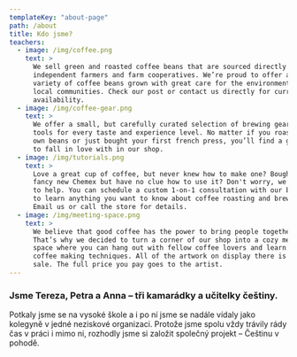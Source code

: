 ```yaml
---
templateKey: "about-page"
path: /about
title: Kdo jsme?
teachers:
  - image: /img/coffee.png
    text: >
      We sell green and roasted coffee beans that are sourced directly from
      independent farmers and farm cooperatives. We’re proud to offer a
      variety of coffee beans grown with great care for the environment and
      local communities. Check our post or contact us directly for current
      availability.
  - image: /img/coffee-gear.png
    text: >
      We offer a small, but carefully curated selection of brewing gear and
      tools for every taste and experience level. No matter if you roast your
      own beans or just bought your first french press, you’ll find a gadget
      to fall in love with in our shop.
  - image: /img/tutorials.png
    text: >
      Love a great cup of coffee, but never knew how to make one? Bought a
      fancy new Chemex but have no clue how to use it? Don't worry, we’re here
      to help. You can schedule a custom 1-on-1 consultation with our baristas
      to learn anything you want to know about coffee roasting and brewing.
      Email us or call the store for details.
  - image: /img/meeting-space.png
    text: >
      We believe that good coffee has the power to bring people together.
      That’s why we decided to turn a corner of our shop into a cozy meeting
      space where you can hang out with fellow coffee lovers and learn about
      coffee making techniques. All of the artwork on display there is for
      sale. The full price you pay goes to the artist.
---
```


### Jsme Tereza, Petra a Anna – tři kamarádky a učitelky češtiny.

Potkaly jsme se na vysoké škole a i po ní jsme se nadále vídaly jako kolegyně v jedné neziskové organizaci. Protože jsme spolu vždy trávily rády čas v práci i mimo ni, rozhodly jsme si založit společný projekt – Češtinu v pohodě.

